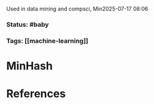 Used in data mining and compsci, Min2025-07-17 08:06

### Status: #baby

### Tags: [[machine-learning]]

# MinHash










# References









